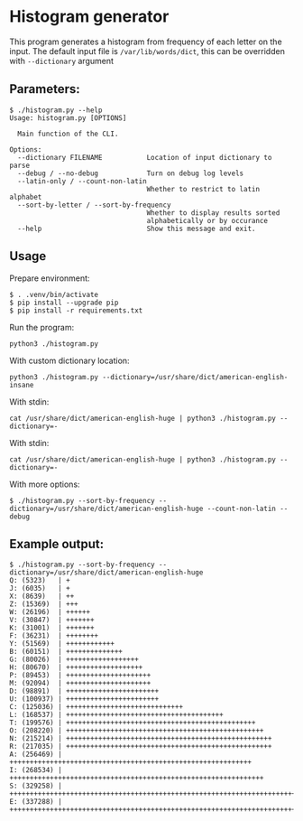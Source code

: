 # Histogram generator

This program generates a histogram from frequency of each letter on the input.
The default input file is `/var/lib/words/dict`, this can be overridden with `--dictionary` argument

## Parameters:
```
$ ./histogram.py --help
Usage: histogram.py [OPTIONS]

  Main function of the CLI.

Options:
  --dictionary FILENAME           Location of input dictionary to parse
  --debug / --no-debug            Turn on debug log levels
  --latin-only / --count-non-latin
                                  Whether to restrict to latin alphabet
  --sort-by-letter / --sort-by-frequency
                                  Whether to display results sorted
                                  alphabetically or by occurance
  --help                          Show this message and exit.
```
## Usage

Prepare environment:
```
$ . .venv/bin/activate
$ pip install --upgrade pip
$ pip install -r requirements.txt
```

Run the program:
```
python3 ./histogram.py
```

With custom dictionary location:
```
python3 ./histogram.py --dictionary=/usr/share/dict/american-english-insane
```

With stdin:
```
cat /usr/share/dict/american-english-huge | python3 ./histogram.py --dictionary=-
```

With stdin:
```
cat /usr/share/dict/american-english-huge | python3 ./histogram.py --dictionary=-
```

With more options:
```
$ ./histogram.py --sort-by-frequency --dictionary=/usr/share/dict/american-english-huge --count-non-latin --debug
```

## Example output:
```
$ ./histogram.py --sort-by-frequency --dictionary=/usr/share/dict/american-english-huge 
Q: (5323)   | +
J: (6035)   | +
X: (8639)   | ++
Z: (15369)  | +++
W: (26196)  | ++++++
V: (30847)  | +++++++
K: (31001)  | +++++++
F: (36231)  | ++++++++
Y: (51569)  | ++++++++++++
B: (60151)  | ++++++++++++++
G: (80026)  | ++++++++++++++++++
H: (80670)  | +++++++++++++++++++
P: (89453)  | +++++++++++++++++++++
M: (92094)  | +++++++++++++++++++++
D: (98891)  | +++++++++++++++++++++++
U: (100937) | +++++++++++++++++++++++
C: (125036) | +++++++++++++++++++++++++++++
L: (168537) | +++++++++++++++++++++++++++++++++++++++
T: (199576) | +++++++++++++++++++++++++++++++++++++++++++++++
O: (208220) | +++++++++++++++++++++++++++++++++++++++++++++++++
N: (215214) | +++++++++++++++++++++++++++++++++++++++++++++++++++
R: (217035) | +++++++++++++++++++++++++++++++++++++++++++++++++++
A: (256469) | ++++++++++++++++++++++++++++++++++++++++++++++++++++++++++++
I: (268534) | +++++++++++++++++++++++++++++++++++++++++++++++++++++++++++++++
S: (329258) | ++++++++++++++++++++++++++++++++++++++++++++++++++++++++++++++++++++++++++++++
E: (337288) | ++++++++++++++++++++++++++++++++++++++++++++++++++++++++++++++++++++++++++++++++
```